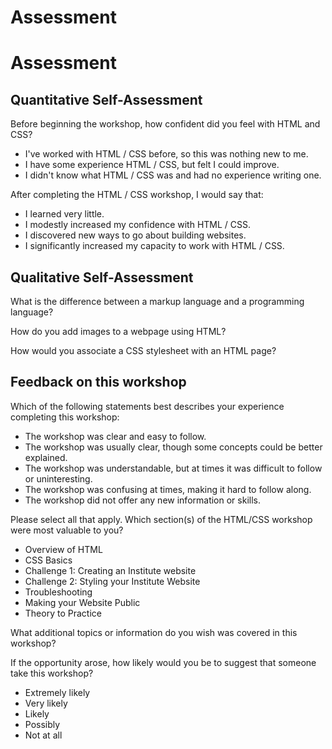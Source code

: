 # Assessment

# Assessment

## Quantitative Self-Assessment

Before beginning the workshop, how confident did you feel with HTML and CSS? 

- I've worked with HTML / CSS before, so this was nothing new to me. 
- I have some experience HTML / CSS, but felt I could improve.
- I didn't know what HTML / CSS was and had no experience writing one. 

After completing the HTML / CSS workshop, I would say that: 

- I learned very little. 
- I modestly increased my confidence with HTML / CSS. 
- I discovered new ways to go about building websites.
- I significantly increased my capacity to work with HTML / CSS. 

## Qualitative Self-Assessment

What is the difference between a markup language and a programming language?

How do you add images to a webpage using HTML?

How would you associate a CSS stylesheet with an HTML page?


## Feedback on this workshop

Which of the following statements best describes your experience completing this workshop: 

- The workshop was clear and easy to follow. 
- The workshop was usually clear, though some concepts could be better explained. 
- The workshop was understandable, but at times it was difficult to follow or uninteresting. 
- The workshop was confusing at times, making it hard to follow along. 
- The workshop did not offer any new information or skills. 

Please select all that apply. Which section(s) of the HTML/CSS workshop were most valuable to you? 
- Overview of HTML
- CSS Basics
- Challenge 1: Creating an Institute website
- Challenge 2: Styling your Institute Website
- Troubleshooting
- Making your Website Public
- Theory to Practice

What additional topics or information do you wish was covered in this workshop? 

If the opportunity arose, how likely would you be to suggest that someone take this workshop? 
- Extremely likely
- Very likely
- Likely
- Possibly
- Not at all